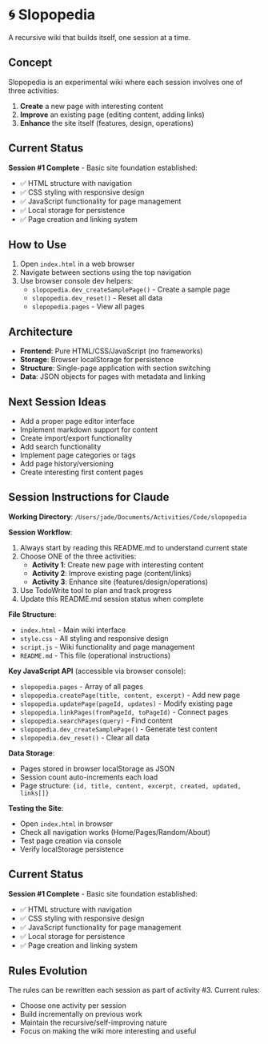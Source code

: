 # 🌀 Slopopedia

A recursive wiki that builds itself, one session at a time.

## Concept

Slopopedia is an experimental wiki where each session involves one of three activities:

1. **Create** a new page with interesting content
2. **Improve** an existing page (editing content, adding links)  
3. **Enhance** the site itself (features, design, operations)

## Current Status

**Session #1 Complete** - Basic site foundation established:
- ✅ HTML structure with navigation
- ✅ CSS styling with responsive design
- ✅ JavaScript functionality for page management
- ✅ Local storage for persistence
- ✅ Page creation and linking system

## How to Use

1. Open `index.html` in a web browser
2. Navigate between sections using the top navigation
3. Use browser console dev helpers:
   - `slopopedia.dev_createSamplePage()` - Create a sample page
   - `slopopedia.dev_reset()` - Reset all data
   - `slopopedia.pages` - View all pages

## Architecture

- **Frontend**: Pure HTML/CSS/JavaScript (no frameworks)
- **Storage**: Browser localStorage for persistence
- **Structure**: Single-page application with section switching
- **Data**: JSON objects for pages with metadata and linking

## Next Session Ideas

- Add a proper page editor interface
- Implement markdown support for content
- Create import/export functionality
- Add search functionality
- Implement page categories or tags
- Add page history/versioning
- Create interesting first content pages

## Session Instructions for Claude

**Working Directory**: `/Users/jade/Documents/Activities/Code/slopopedia`

**Session Workflow**:
1. Always start by reading this README.md to understand current state
2. Choose ONE of the three activities:
   - **Activity 1**: Create new page with interesting content
   - **Activity 2**: Improve existing page (content/links)
   - **Activity 3**: Enhance site (features/design/operations)
3. Use TodoWrite tool to plan and track progress
4. Update this README.md session status when complete

**File Structure**:
- `index.html` - Main wiki interface
- `style.css` - All styling and responsive design
- `script.js` - Wiki functionality and page management
- `README.md` - This file (operational instructions)

**Key JavaScript API** (accessible via browser console):
- `slopopedia.pages` - Array of all pages
- `slopopedia.createPage(title, content, excerpt)` - Add new page
- `slopopedia.updatePage(pageId, updates)` - Modify existing page
- `slopopedia.linkPages(fromPageId, toPageId)` - Connect pages
- `slopopedia.searchPages(query)` - Find content
- `slopopedia.dev_createSamplePage()` - Generate test content
- `slopopedia.dev_reset()` - Clear all data

**Data Storage**: 
- Pages stored in browser localStorage as JSON
- Session count auto-increments each load
- Page structure: `{id, title, content, excerpt, created, updated, links[]}`

**Testing the Site**:
- Open `index.html` in browser
- Check all navigation works (Home/Pages/Random/About)
- Test page creation via console
- Verify localStorage persistence

## Current Status

**Session #1 Complete** - Basic site foundation established:
- ✅ HTML structure with navigation
- ✅ CSS styling with responsive design
- ✅ JavaScript functionality for page management
- ✅ Local storage for persistence
- ✅ Page creation and linking system

## Rules Evolution

The rules can be rewritten each session as part of activity #3. Current rules:
- Choose one activity per session
- Build incrementally on previous work
- Maintain the recursive/self-improving nature
- Focus on making the wiki more interesting and useful